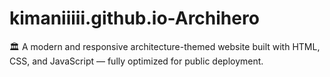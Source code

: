# kimaniiiii.github.io-Archihero
🏛️ A modern and responsive architecture-themed website built with HTML, CSS, and JavaScript — fully optimized for public deployment.
